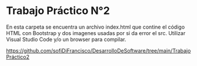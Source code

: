 # Trabajo Práctico N°2

En esta carpeta se encuentra un archivo index.html que contine el código HTML con Bootstrap y dos imagenes usadas por si da error el src.
Utilizar Visual Studio Code y/o un browser para compilar.


https://github.com/sofiDiFrancisco/DesarrolloDeSoftware/tree/main/TrabajoPráctico2
